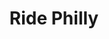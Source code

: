 ---
pid: CH289
title: Ride Philly
location_transcription: On the River Trail
zipcode: '19121'
outside_phl: 
neighborhood: Brewerytown
age: '13'
age_range: 13-19
instagram: 
image_file_name: CH_289.jpg
proposal_transcription: A regular bike with the words //Ride Philly//
topic: Sports
topic_summary: '0'
type: Other No Form
keywords_other: 
credit: Taijae
image_labels: 
twitter: 
facebook: 
permalink: "/monuments/ch289/"
layout: item-page
---